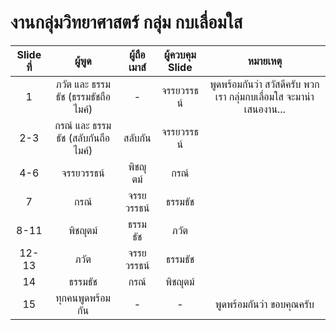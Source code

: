# งานกลุ่มวิทยาศาสตร์ กลุ่ม กบเลื่อมใส

| Slide ที่ 	|              ผู้พูด             	|  ผู้ถือเมาส์  	| ผู้ควบคุม Slide 	|                         หมายเหตุ                        	|
|:-------:	|:----------------------------:	|:---------:	|:------------:	|:------------------------------------------------------:	|
|    1    	| ภวัต และ ธรรมธัช (ธรรมธัชถือไมค์) 	|     -     	|   จรรยวรรธน์  	| พูดพร้อมกันว่า สวัสดีครับ พวกเรา กลุ่มกบเลื่อมใส จะมานำเสนองาน... 	|
|   2-3   	|  กรณ์ และ ธรรมธัช (สลับกันถือไมค์) 	|   สลับกัน   	|   จรรยวรรธน์  	|                                                        	|
|   4-6   	|           จรรยวรรธน์          	|   พิชญุตม์   	|      กรณ์     	|                                                        	|
|    7    	|              กรณ์             	| จรรยวรรธน์ 	|    ธรรมธัช    	|                                                        	|
|   8-11  	|             พิชญุตม์            	|   ธรรมธัช  	|      ภวัต     	|                                                        	|
|  12-13  	|              ภวัต             	| จรรยวรรธน์ 	|     ธรรมธัช    	|                                                     	|
|   14  | ธรรมธัช | กรณ์ | พิชญุตม์ |    |
|    15  	|         ทุกคนพูดพร้อมกัน         	|     -     	|       -      	|                   พูดพร้อมกันว่า ขอบคุณครับ                 	|
